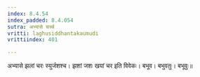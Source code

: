 ```yaml
---
index: 8.4.54
index_padded: 8.4.054
sutra: अभ्यासे चर्च्च
vritti: laghusiddhantakaumudi
vrittiindex: 401

---
```

अभ्यासे झलां चरः स्युर्जशश्च। झशां जशः खयां चर इति विवेकः। बभूव। बभुवतुः। बभूवुः॥